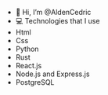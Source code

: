 - 👋 Hi, I’m @AldenCedric
- 💻 Technologies that I use
- Html
- Css
- Python
- Rust
- React.js
- Node.js and Express.js
- PostgreSQL

<!---
AldenCedric/AldenCedric is a ✨ special ✨ repository because its `README.md` (this file) appears on your GitHub profile.
You can click the Preview link to take a look at your changes.
--->

